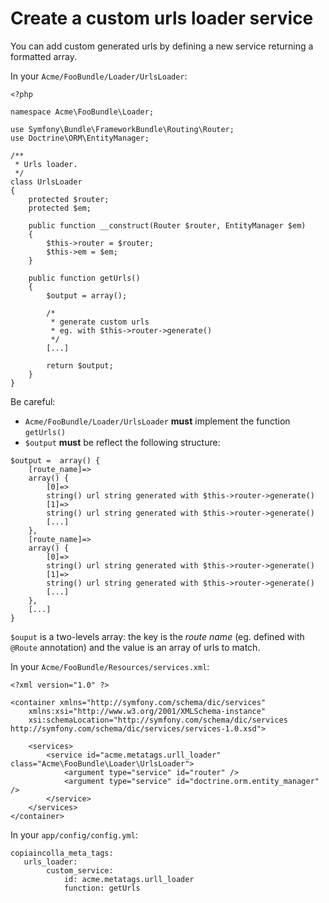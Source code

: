 # Create a custom urls loader service

You can add custom generated urls by defining a new service returning a formatted array.

In your `Acme/FooBundle/Loader/UrlsLoader`:

```
<?php

namespace Acme\FooBundle\Loader;

use Symfony\Bundle\FrameworkBundle\Routing\Router;
use Doctrine\ORM\EntityManager;

/**
 * Urls loader.
 */
class UrlsLoader
{
    protected $router;
    protected $em;

    public function __construct(Router $router, EntityManager $em)
    {
        $this->router = $router;
        $this->em = $em;
    }

    public function getUrls()
    {
        $output = array();
        
        /*
         * generate custom urls
         * eg. with $this->router->generate()
         */
        [...]
        
        return $output;
    }
}

```

Be careful:
- `Acme/FooBundle/Loader/UrlsLoader` __must__ implement the function `getUrls()`
- `$output` __must__ be reflect the following structure:

```
$output =  array() {
    [route_name]=>
    array() {
        [0]=>
        string() url string generated with $this->router->generate()
        [1]=>
        string() url string generated with $this->router->generate()
        [...]
    },
    [route_name]=>
    array() {
        [0]=>
        string() url string generated with $this->router->generate()
        [1]=>
        string() url string generated with $this->router->generate()
        [...]
    },
    [...]
}
```

`$ouput` is a two-levels array: the key is the *route name* (eg. defined with `@Route` annotation) and the value is an array of urls to match.

In your `Acme/FooBundle/Resources/services.xml`:

```
<?xml version="1.0" ?>

<container xmlns="http://symfony.com/schema/dic/services"
    xmlns:xsi="http://www.w3.org/2001/XMLSchema-instance"
    xsi:schemaLocation="http://symfony.com/schema/dic/services http://symfony.com/schema/dic/services/services-1.0.xsd">

    <services>
        <service id="acme.metatags.urll_loader" class="Acme\FooBundle\Loader\UrlsLoader">
            <argument type="service" id="router" />
            <argument type="service" id="doctrine.orm.entity_manager" />
        </service>
    </services>
</container>

```

In your `app/config/config.yml`:

```
copiaincolla_meta_tags:
   urls_loader:
        custom_service:
            id: acme.metatags.urll_loader
            function: getUrls
```
